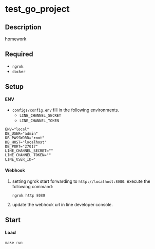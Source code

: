 # test_go_project

## Description

homework
## Required

- `ngrok`
- `docker`

## Setup
#### ENV
- `configs/config.env`
    fill in the following environments.
    - `LINE_CHANNEL_SECRET`
    - `LINE_CHANNEL_TOKEN`

```
ENV="local"
DB_USER="admin"
DB_PASSWORD="root"
DB_HOST="localhost"
DB_PORT="27017"
LINE_CHANNEL_SECRET=""
LINE_CHANNEL_TOKEN=""
LINE_USER_ID="
```
#### Webhook

1. setting ngrok
    start forwarding to `http://localhost:8080`.
    execute the following command:

    ```
    ngrok http 8080
    ```
2.  update the webhook url in line developer console.

## Start
#### Loacl

```
make run
```
